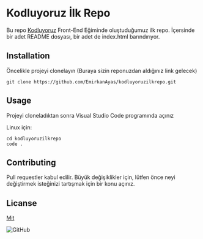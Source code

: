 # Kodluyoruz İlk Repo

Bu repo [Kodluyoruz](https://kodluyoruz.org/tr/kodluyoruz/) Front-End Eğiminde oluştuduğumuz ilk repo. İçersinde bir adet README dosyası, bir adet de index.html barındırıyor.

## Installation

Öncelikle projeyi clonelayın (Buraya sizin reponuzdan aldığınız link gelecek)

```
git clone https://github.com/EmirkanAyas/kodluyoruzilkrepo.git
```

## Usage

Projeyi cloneladıktan sonra Visual Studio Code programında açınız

Linux için:

```
cd kodluyoruzilkrepo
code .
```

## Contributing

Pull requestler kabul edilir. Büyük değişiklikler için, lütfen önce neyi değiştirmek isteğinizi tartışmak için bir konu açınız.

## Licanse

[Mit](https://github.com/EmirkanAyas/kodluyoruzilkrepo)



![GitHub](https://images.app.goo.gl/VDcuo1SoiE88ZoMR6)